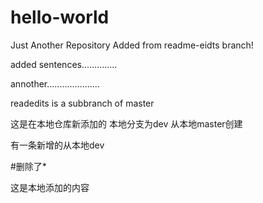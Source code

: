 # hello-world
Just Another Repository
Added from readme-eidts branch!

added sentences..............

annother.....................

readedits is a subbranch of master

这是在本地仓库新添加的 本地分支为dev 从本地master创建

有一条新增的从本地dev

#删除了*

这是本地添加的内容
